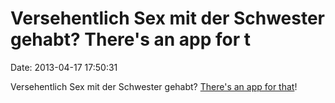 Versehentlich Sex mit der Schwester gehabt? There\'s an app for t
=================================================================

Date: 2013-04-17 17:50:31

Versehentlich Sex mit der Schwester gehabt? [There\'s an app for
that](http://www.newsoficeland.com/home/technology/innovation/item/1124-new-app-prevents-icelanders-from-sleeping-with-their-relatives)!
